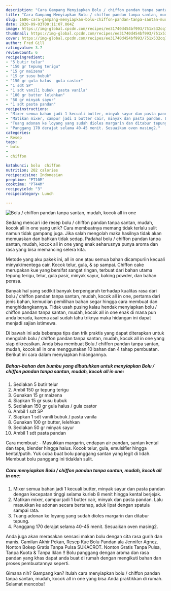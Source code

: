 ```yaml
---
description: "Cara Gampang Menyiapkan Bolu / chiffon pandan tanpa santan, mudah, kocok all in one yang Bikin Ngiler"
title: "Cara Gampang Menyiapkan Bolu / chiffon pandan tanpa santan, mudah, kocok all in one yang Bikin Ngiler"
slug: 1686-cara-gampang-menyiapkan-bolu-chiffon-pandan-tanpa-santan-mudah-kocok-all-in-one-yang-bikin-ngiler
date: 2020-09-03T00:11:07.004Z
image: https://img-global.cpcdn.com/recipes/ee31740d454bf993/751x532cq70/bolu-chiffon-pandan-tanpa-santan-mudah-kocok-all-in-one-foto-resep-utama.jpg
thumbnail: https://img-global.cpcdn.com/recipes/ee31740d454bf993/751x532cq70/bolu-chiffon-pandan-tanpa-santan-mudah-kocok-all-in-one-foto-resep-utama.jpg
cover: https://img-global.cpcdn.com/recipes/ee31740d454bf993/751x532cq70/bolu-chiffon-pandan-tanpa-santan-mudah-kocok-all-in-one-foto-resep-utama.jpg
author: Fred Gill
ratingvalue: 3.7
reviewcount: 6
recipeingredient:
- "5 butir telur"
- "150 gr tepung terigu"
- "15 gr maizena"
- "15 gr susu bubuk"
- "150 gr gula halus  gula castor"
- "1 sdt SP"
- "1 sdt vanili bubuk  pasta vanila"
- "100 gr butter lelehkan"
- "50 gr minyak sayur"
- "1 sdt pasta pandan"
recipeinstructions:
- "Mixer semua bahan jadi 1 kecuali butter, minyak sayur dan pasta pandan dengan kecepatan tinggi selama kurleb 8 menit hingga kental berjejak."
- "Matikan mixer, campur jadi 1 butter cair, minyak dan pasta pandan. Lalu masukkan ke adonan secara bertahap, aduk lipat dengan spatula sampai rata."
- "Tuang adonan ke loyang yang sudah dioles margarin dan ditabur tepung."
- "Panggang 170 derajat selama 40-45 menit. Sesuaikan oven masing2."
categories:
- Resep
tags:
- bolu
- 
- chiffon

katakunci: bolu  chiffon 
nutrition: 202 calories
recipecuisine: Indonesian
preptime: "PT10M"
cooktime: "PT44M"
recipeyield: "3"
recipecategory: Lunch

---
```



![Bolu / chiffon pandan tanpa santan, mudah, kocok all in one](https://img-global.cpcdn.com/recipes/ee31740d454bf993/751x532cq70/bolu-chiffon-pandan-tanpa-santan-mudah-kocok-all-in-one-foto-resep-utama.jpg)

Sedang mencari ide resep bolu / chiffon pandan tanpa santan, mudah, kocok all in one yang unik? Cara membuatnya memang tidak terlalu sulit namun tidak gampang juga. Jika salah mengolah maka hasilnya tidak akan memuaskan dan bahkan tidak sedap. Padahal bolu / chiffon pandan tanpa santan, mudah, kocok all in one yang enak seharusnya punya aroma dan rasa yang bisa memancing selera kita.

Metode yang aku pakek ini, all in one atau semua bahan dicampuriin kecuali minyak/mentega cair. Kocok telur, gula, &amp; sp sampai. Chiffon cake merupakan kue yang bersifat sangat ringan, terbuat dari bahan utama tepung terigu, telur, gula pasir, minyak sayur, baking powder, dan bahan perasa.

Banyak hal yang sedikit banyak berpengaruh terhadap kualitas rasa dari bolu / chiffon pandan tanpa santan, mudah, kocok all in one, pertama dari jenis bahan, kemudian pemilihan bahan segar hingga cara membuat dan menghidangkannya. Tidak usah pusing kalau hendak menyiapkan bolu / chiffon pandan tanpa santan, mudah, kocok all in one enak di mana pun anda berada, karena asal sudah tahu triknya maka hidangan ini dapat menjadi sajian istimewa.


Di bawah ini ada beberapa tips dan trik praktis yang dapat diterapkan untuk mengolah bolu / chiffon pandan tanpa santan, mudah, kocok all in one yang siap dikreasikan. Anda bisa membuat Bolu / chiffon pandan tanpa santan, mudah, kocok all in one menggunakan 10 bahan dan 4 tahap pembuatan. Berikut ini cara dalam menyiapkan hidangannya.

<!--inarticleads1-->

##### Bahan-bahan dan bumbu yang dibutuhkan untuk menyiapkan Bolu / chiffon pandan tanpa santan, mudah, kocok all in one:

1. Sediakan 5 butir telur
1. Ambil 150 gr tepung terigu
1. Gunakan 15 gr maizena
1. Siapkan 15 gr susu bubuk
1. Sediakan 150 gr gula halus / gula castor
1. Ambil 1 sdt SP
1. Siapkan 1 sdt vanili bubuk / pasta vanila
1. Gunakan 100 gr butter, lelehkan
1. Sediakan 50 gr minyak sayur
1. Ambil 1 sdt pasta pandan


Cara membuat: - Masukkan margarin, endapan air pandan, santan kental dan tape, blender hingga halus. Kocok telur, gula, emulsifier hingga kental/putih. Yuk coba buat bolu panggang santan yang legit di lidah. Membuat bolu panggang ini tidaklah sulit. 

<!--inarticleads2-->

##### Cara menyiapkan Bolu / chiffon pandan tanpa santan, mudah, kocok all in one:

1. Mixer semua bahan jadi 1 kecuali butter, minyak sayur dan pasta pandan dengan kecepatan tinggi selama kurleb 8 menit hingga kental berjejak.
1. Matikan mixer, campur jadi 1 butter cair, minyak dan pasta pandan. Lalu masukkan ke adonan secara bertahap, aduk lipat dengan spatula sampai rata.
1. Tuang adonan ke loyang yang sudah dioles margarin dan ditabur tepung.
1. Panggang 170 derajat selama 40-45 menit. Sesuaikan oven masing2.


Anda juga akan merasakan sensasi makan bolu dengan cita rasa gurih dan manis. Camilan Akhir Pekan, Resep Kue Bolu Pandan ala Jennifer Agnez. Nonton Bokep Gratis Tanpa Pulsa SUKACROT. Nonton Gratis Tanpa Pulsa, Tanpa Kuota &amp; Tanpa Iklan !! Bolu panggang dengan aroma dan rasa pandan yang khas dapat anda buat di rumah dengan mengikuti bahan dan proses pembuatannya seperti. 

Gimana nih? Gampang kan? Itulah cara menyiapkan bolu / chiffon pandan tanpa santan, mudah, kocok all in one yang bisa Anda praktikkan di rumah. Selamat mencoba!
